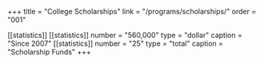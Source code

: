 +++
title = "College Scholarships"
link   = "/programs/scholarships/"
order = "001"

[[statistics]]
  [[statistics]]
    number = "560,000"
    type = "dollar"
    caption = "Since 2007"
  [[statistics]]
    number = "25"
    type = "total"
    caption = "Scholarship Funds"
+++

